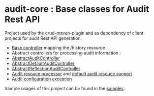 # audit-core : Base classes for Audit Rest API

Project used by the crud-maven-plugin and as dependency of client projects for audit Rest API generation.

* [Base controller](src\main\java\com\octo\tools\audit\AuditControllerBase.java) mapping the /history resource
* Abstract controllers for processing audit information :
 * [AbstractAuditController](src/main/java/com/octo/tools/audit/AbstractAuditController.java)
 * [AbstractDefaultAuditController](src/main/java/com/octo/tools/audit/AbstractDefaultAuditController.java)
 * [AbstractReflectionAuditController](src/main/java/com/octo/tools/audit/AbstractReflectionAuditController.java)
* [Audit resouce processor](src/main/java/com/octo/tools/audit/AuditResourceProcessor.java) and [default audit resouce support](src/main/java/com/octo/tools/audit/AuditResourceSupport.java)
* [Audit configuration exception](src/main/java/com/octo/tools/audit/AuditConfigurationException.java)

Sample usages of this project can be found in the [samples](../sample-app).
